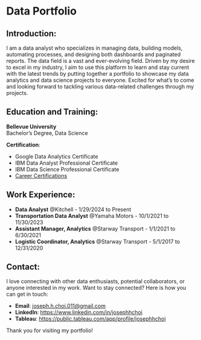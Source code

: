 # Data Portfolio

## Introduction:
I am a data analyst who specializes in managing data, building models, automating processes, and designing both dashboards and paginated reports. 
The data field is a vast and ever-evolving field. Driven by my desire to excel in my industry, I aim to use this platform to learn and stay current with the latest trends by putting together a portfolio to showcase my data analytics and data science projects to everyone. Excited for what’s to come and looking forward to tackling various data-related challenges through my projects.

## Education and Training:
**Bellevue University** <br>
Bachelor’s Degree, Data Science

**Certification**: <br>
- Google Data Analytics Certificate
- IBM Data Analyst Professional Certificate
- IBM Data Science Professional Certificate
- [Career Certifications](https://github.com/josephhchoi/data-portfolio/tree/main/Resume/Certifications)

## Work Experience:
- **Data Analyst** @Kitchell - 1/29/2024 to Present
- **Transportation Data Analyst** @Yamaha Motors - 10/1/2021 to 11/30/2023
- **Assistant Manager, Analytics** @Starway Transport - 1/1/2021 to 6/30/2021
- **Logistic Coordinator, Analytics** @Starway Transport - 5/1/2017 to 12/31/2020

## Contact:
I love connecting with other data enthusiasts, potential collaborators, or anyone interested in my work. Want to stay connected? Here is how you can get in touch:
- **Email**: joseph.h.choi.011@gmail.com 
- **LinkedIn**: https://www.linkedin.com/in/josephhchoi 
- **Tableau**: https://public.tableau.com/app/profile/josephhchoi 

Thank you for visiting my portfolio!
